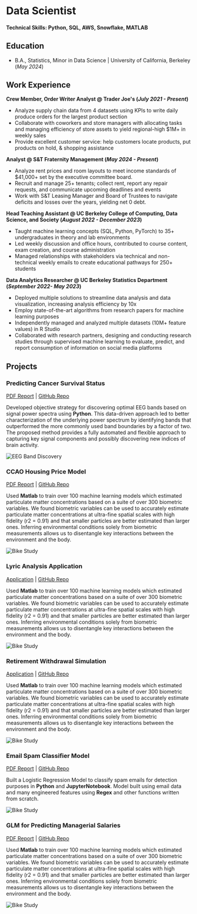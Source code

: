 # Data Scientist

#### Technical Skills: Python, SQL, AWS, Snowflake, MATLAB

## Education
- B.A., Statistics, Minor in Data Science | University of California, Berkeley (_May 2024_)								       		

## Work Experience
**Crew Member, Order Writer Analyst @ Trader Joe's (_July 2021 - Present_)**
- Analyze supply chain data from 4 datasets using KPIs to write daily produce orders for the largest product section
- Collaborate with coworkers and store managers with allocating tasks and managing efficiency of store assets to yield regional-high $1M+ in weekly sales
- Provide excellent customer service: help customers locate products, put products on hold, & shopping assistance

**Analyst @ S&T Fraternity Management (_May 2024 - Present_)**
- Analyze rent prices and room layouts to meet income standards of $41,000+ set by the executive committee board.
- Recruit and manage 25+ tenants; collect rent, report any repair requests, and communicate upcoming deadlines and events
- Work with S&T Leasing Manager and Board of Trustees to navigate deficits and losses over the years, yielding net 0 debt.

**Head Teaching Assistant @ UC Berkeley College of Computing, Data Science, and Society (_August 2022 - December 2023_)**
- Taught machine learning concepts (SQL, Python, PyTorch) to 35+ undergraduates in theory and lab environments
- Led weekly discussion and office hours, contributed to course content, exam creation, and course administration
- Managed relationships with stakeholders via technical and non-technical weekly emails to create educational pathways for 250+ students

**Data Analytics Researcher @ UC Berkeley Statistics Department (_September 2022- May 2023_)**
- Deployed multiple solutions to streamline data analysis and data visualization, increasing analysis efficiency by 10x
- Employ state-of-the-art algorithms from research papers for machine learning purposes
- Independently managed and analyzed multiple datasets (10M+ feature values) in R Studio
- Collaborated with research partners, designing and conducting research studies through supervised machine learning to evaluate, predict, and report consumption of information on social media platforms

## Projects
### Predicting Cancer Survival Status
[PDF Report](https://www.mdpi.com/1424-8220/22/8/3048)
| [GitHub Repo](https://www.mdpi.com/1424-8220/22/8/3048)

Developed objective strategy for discovering optimal EEG bands based on signal power spectra using **Python**. This data-driven approach led to better characterization of the underlying power spectrum by identifying bands that outperformed the more commonly used band boundaries by a factor of two. The proposed method provides a fully automated and flexible approach to capturing key signal components and possibly discovering new indices of brain activity.

![EEG Band Discovery](/assets/img/eeg_band_discovery.jpeg)

### CCAO Housing Price Model
[PDF Report](https://www.mdpi.com/1424-8220/22/11/4240)
| [GitHub Repo](https://www.mdpi.com/1424-8220/22/8/3048)

Used **Matlab** to train over 100 machine learning models which estimated particulate matter concentrations based on a suite of over 300 biometric variables. We found biometric variables can be used to accurately estimate particulate matter concentrations at ultra-fine spatial scales with high fidelity (r2 = 0.91) and that smaller particles are better estimated than larger ones. Inferring environmental conditions solely from biometric measurements allows us to disentangle key interactions between the environment and the body.

![Bike Study](/assets/img/bike_study.jpeg)

### Lyric Analysis Application
[Application](https://www.mdpi.com/1424-8220/22/11/4240)
| [GitHub Repo](https://www.mdpi.com/1424-8220/22/8/3048)

Used **Matlab** to train over 100 machine learning models which estimated particulate matter concentrations based on a suite of over 300 biometric variables. We found biometric variables can be used to accurately estimate particulate matter concentrations at ultra-fine spatial scales with high fidelity (r2 = 0.91) and that smaller particles are better estimated than larger ones. Inferring environmental conditions solely from biometric measurements allows us to disentangle key interactions between the environment and the body.

![Bike Study](/assets/img/bike_study.jpeg)

### Retirement Withdrawal Simulation
[Application](https://www.mdpi.com/1424-8220/22/11/4240)
| [GitHub Repo](https://www.mdpi.com/1424-8220/22/8/3048)

Used **Matlab** to train over 100 machine learning models which estimated particulate matter concentrations based on a suite of over 300 biometric variables. We found biometric variables can be used to accurately estimate particulate matter concentrations at ultra-fine spatial scales with high fidelity (r2 = 0.91) and that smaller particles are better estimated than larger ones. Inferring environmental conditions solely from biometric measurements allows us to disentangle key interactions between the environment and the body.

![Bike Study](/assets/img/bike_study.jpeg)

### Email Spam Classifier Model
[PDF Report](https://www.mdpi.com/1424-8220/22/11/4240)
| [GitHub Repo](https://www.mdpi.com/1424-8220/22/8/3048)

Built a Logistic Regression Model to classify spam emails for detection purposes in **Python** and **JupyterNotebook**. Model built using email data and many engineered features using **Regex** and other functions written from scratch.

![Bike Study](/assets/img/bike_study.jpeg)

### GLM for Predicting Managerial Salaries
[PDF Report](https://www.mdpi.com/1424-8220/22/11/4240)
| [GitHub Repo](https://www.mdpi.com/1424-8220/22/8/3048)

Used **Matlab** to train over 100 machine learning models which estimated particulate matter concentrations based on a suite of over 300 biometric variables. We found biometric variables can be used to accurately estimate particulate matter concentrations at ultra-fine spatial scales with high fidelity (r2 = 0.91) and that smaller particles are better estimated than larger ones. Inferring environmental conditions solely from biometric measurements allows us to disentangle key interactions between the environment and the body.

![Bike Study](/assets/img/bike_study.jpeg)
